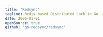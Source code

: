 ```yaml
---
title: "Redsync"
tagline: Redis-based Distributed Lock in Go
date: 2006-01-01
openSource: true
github: "go-redsync/redsync"
---
```

